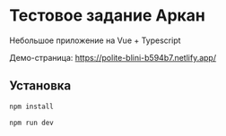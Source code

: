 # Тестовое задание Аркан
Небольшое приложение на Vue + Typescript

Демо-страница: https://polite-blini-b594b7.netlify.app/
## Установка
```sh
npm install
```
```sh
npm run dev
```